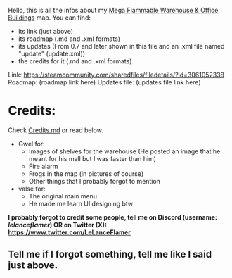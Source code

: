 Hello, this is all the infos about my [Mega Flammable Warehouse & Office Buildings](https://steamcommunity.com/sharedfiles/filedetails/?id=3061052338) map.
You can find:
- its link (just above)
- its roadmap (.md and .xml formats)
- its updates (From 0.7 and later shown in this file and an .xml file named "update" (update.xml))
- the credits for it (.md and .xml formats)

Link: https://steamcommunity.com/sharedfiles/filedetails/?id=3061052338
Roadmap: (roadmap link here)
Updates file: (updates file link here)

# Credits:
Check [Credits.md](link) or read below.
- Gwel for:
  - Images of shelves for the warehouse (He posted an image that he meant for his mall but I was faster than him)
  - Fire alarm
  - Frogs in the map (in pictures of course)
  - Other things that I probably forgot to mention
- valse for:
  - The original main menu
  - He made me learn UI designing btw

**I probably forgot to credit some people, tell me on Discord (username: *lelanceflamer*) OR on Twitter (X): https://www.twitter.com/LeLanceFlamer**

## Tell me if I forgot something, tell me like I said just above.
